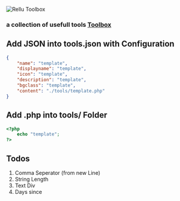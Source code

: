 ![Rellu Toolbox](https://img.relluem94.de/logos/web/rellutoolbox.png)

### a collection of usefull tools [Toolbox](https://toolbox.rellu.de)

## Add JSON into tools.json with Configuration
```json
{
    "name": "template",
    "displayname": "template",
    "icon": "template",
    "description": "template",
    "bgclass": "template",
    "content": "./tools/template.php"
}
```

## Add <toolname>.php into tools/ Folder
```php
<?php
    echo "template";
?>
```

## Todos

1. Comma Seperator (from new Line)
1. String Length
1. Text Div
1. Days since
